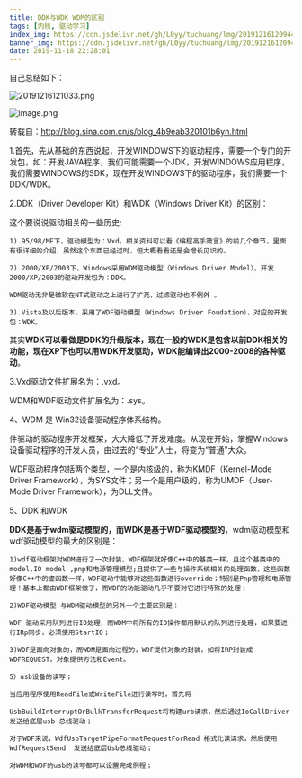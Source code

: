 ```yaml
---
title: DDK与WDK WDM的区别
tags: [内核, 驱动学习]
index_img: https://cdn.jsdelivr.net/gh/L0yy/tuchuang/lmg/20191216120944.png
banner_img: https://cdn.jsdelivr.net/gh/L0yy/tuchuang/lmg/20191216120944.png
date: 2019-11-18 22:28:01
---
```



自己总结如下：


![20191216121033.png](https://cdn.jsdelivr.net/gh/L0yy/tuchuang/lmg/20191216121033.png)

![image.png](https://upload.wikimedia.org/wikipedia/commons/thumb/6/6d/Windows_Updated_Family_Tree.png/1920px-Windows_Updated_Family_Tree.png)



转载自：http://blog.sina.com.cn/s/blog_4b9eab320101b6yn.html


1.首先，先从基础的东西说起，开发WINDOWS下的驱动程序，需要一个专门的开发包，如：开发JAVA程序，我们可能需要一个JDK，开发WINDOWS应用程序，我们需要WINDOWS的SDK，现在开发WINDOWS下的驱动程序，我们需要一个DDK/WDK。

2.DDK（Driver Developer Kit）和WDK（Windows Driver Kit）的区别：

这个要说说驱动相关的一些历史:

	1).95/98/ME下，驱动模型为：Vxd，相关资料可以看《编程高手箴言》的前几个章节，里面有很详细的介绍，虽然这个东西已经过时，但大概看看还是会增长见识的。

	2).2000/XP/2003下，Windows采用WDM驱动模型（Windows Driver Model），开发2000/XP/2003的驱动开发包为：DDK。

	WDM驱动无非是微软在NT式驱动之上进行了扩充，过滤驱动也不例外 。

	3).Vista及以后版本，采用了WDF驱动模型（Windows Driver Foudation），对应的开发包：WDK。

其实**WDK可以看做是DDK的升级版本，现在一般的WDK是包含以前DDK相关的功能，现在XP下也可以用WDK开发驱动，WDK能编译出2000-2008的各种驱动**。

3.Vxd驱动文件扩展名为：.vxd。

WDM和WDF驱动文件扩展名为：.sys。

4、WDM 是 Win32设备驱动程序体系结构。

件驱动的驱动程序开发框架，大大降低了开发难度。从现在开始，掌握Windows设备驱动程序的开发人员，由过去的“专业”人士，将变为“普通”大众。

WDF驱动程序包括两个类型，一个是内核级的，称为KMDF（Kernel-Mode Driver Framework），为SYS文件；另一个是用户级的，称为UMDF（User-Mode Driver Framework），为DLL文件。


5、DDK 和WDK

**DDK是基于wdm驱动模型的，而WDK是基于WDF驱动模型的**，wdm驱动模型和wdf驱动模型的最大的区别是：

	1)wdf驱动框架对WDM进行了一次封装，WDF框架就好像C++中的基类一样，且这个基类中的model,IO model ,pnp和电源管理模型;且提供了一些与操作系统相关的处理函数，这些函数好像C++中的虚函数一样，WDF驱动中能够对这些函数进行override；特别是Pnp管理和电源管理！基本上都由WDF框架做了，而WDF的功能驱动几乎不要对它进行特殊的处理；

	2)WDF驱动模型 与WDM驱动模型的另外一个主要区别是：

	WDF 驱动采用队列进行IO处理，而WDM中将所有的IO操作都用默认的队列进行处理，如果要进行IRp同步，必须使用StartIO；

	3)WDF是面向对象的，而WDM是面向过程的，WDF提供对象的封装，如将IRP封装成WDFREQUEST，对象提供方法和Event。

	5）usb设备的读写；

	当应用程序使用ReadFile或WriteFile进行读写时，首先将

	UsbBuildInterruptOrBulkTransferRequest将构建urb请求，然后通过IoCallDriver发送给底层usb 总线驱动；

	对于WDF来说，WdfUsbTargetPipeFormatRequestForRead 格式化读请求，然后使用WdfRequestSend  发送给底层Usb总线驱动；

	对WDM和WDF的usb的读写都可以设置完成例程；